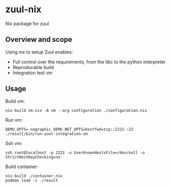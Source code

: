 # zuul-nix

Nix package for zuul

## Overview and scope

Using nix to setup Zuul enables:

- Full control over the requirements, from the libc to the python interpreter
- Reproducable build
- Integration test vm

## Usage

Build vm:

```
nix-build vm.nix -A vm --arg configuration ./configuration.nix
```

Run vm:

```
QEMU_OPTS=-nographic QEMU_NET_OPTS=hostfwd=tcp::2221-:22 ./result/bin/run-zuul-integration-vm
```

Ssh vm:

```
ssh root@localhost -p 2221 -o UserKnownHostsFile=/dev/null -o StrictHostKeyChecking=no
```


Build container:

```
nix-build ./container.nix
podman load -i ./result
```
